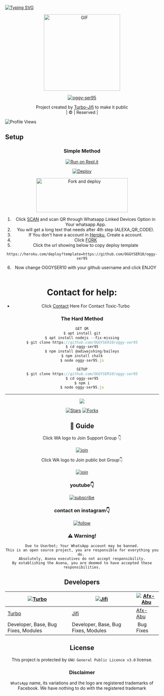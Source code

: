 [![Typing SVG](https://readme-typing-svg.herokuapp.com?font=Frutiger&color=%2336BCF7&size=32&lines=WELCOME+TO+oggy-ser95;THIS+BOT+MADE+BY+TURBO+%26+JIFI)](https://git.io/typing-svg)
<div align="center">
        <img src="https://i.imgur.com/0JurkmA.jpg" alt="GIF" width="250" height="250"/>
</p>

<a href="#"><img title="oggy-ser95" src="https://img.shields.io/badge/oggy-ser95-green?colorA=%23ff0000&colorB=%23017e40&style=for-the-badge"></a>
</p>
  <p align="center">
</p>
</div>
<p align="center">
Project created by <a href="https://github.com/OGGYSER10">Turbo-Jifi</a> to make it public
    <br>
       | © |
        Reserved |
    <br> 
</p>

![Profile Views](https://hits.seeyoufarm.com/api/count/incr/badge.svg?url=https://github.com/OGGYSER10/oggy-ser95&title=oggy-ser95%20Views)

## Setup
<div align="center">

  ### Simple Method
 
[![Run on Repl.it](https://repl.it/badge/github/quiec/whatsAlfa)](https://replit.com/@OGGYSER10/oggy-ser95?v=1)
  

[![Deploy](https://www.herokucdn.com/deploy/button.svg)](https://heroku.com/deploy?template=https://github.com/OGGYSER10/oggy-ser95) 
        
<a href="https://github.com/OGGYSER10/oggy-ser95/fork"><img align="center" src="https://i.imgur.com/nfRl7cd.jpeg" alt="Fork and deploy" height="112" width="300" /></a>
<br>
        
1. Click [SCAN](https://replit.com/@OGGYSER10/oggy-ser95?v=1) and scan QR through Whatsapp Linked Devices Option in Your whatsapp App.
2. You will get a long text that needs after 4th step (ALEXA_QR_CODE).
3. If You don't have a account in [Heroku](https://signup.heroku.com/), Create a account.
4. Click [FORK](https://github.com/OGGYSER10/oggy-ser95/fork)
5. Click the url showing below to copy deploy template
```
https://heroku.com/deploy?template=https://github.com/OGGYSER10/oggy-ser95
``` 
6. Now change OGGYSER10 with your github username and click ENJOY<br>
   <br>
# Contact for help:
   * Click [Contact](https://wa.me/916380260672?text=Need+Help🙂) Here For Contact Toxic-Turbo
 
### The Hard Method
```js
GET QR
$ apt install git
$ apt install nodejs --fix-missing
$ git clone https://github.com/OGGYSER10/oggy-ser95
$ cd oggy-ser95
$ npm install @adiwajshing/baileys
$ npm install chalk
$ node oggy-ser95.js
```
      
```js
SETUP
$ git clone https://github.com/OGGYSER10/oggy-ser95
$ cd oggy-ser95
$ npm i
$ node oggy-ser95.js
```

----

  <p align="center">
  <a href="https://github.com/OGGYSER10/oggy-ser95">
    
<a href="https://github.com/OGGYSER10/followers">
<img src="https://img.shields.io/github/repo-size/farhan-dqz/Julie-Mwol?color=green&label=Repo%20total%20size&style=plastic">
<p align="center">
<a href="https://github.com/OGGYSER10/oggy-ser95/followers"
<img title="Followers" src="https://img.shields.io/github/followers/TOXICTURBO?color=blue&style=flat-square"></a>
<a href="https://github.com/OGGYSER10/oggy-ser95/stargazers/"><img title="Stars" src="https://img.shields.io/github/stars/OGGYSER10/oggy-ser95?color=blue&style=flat-trangle"></a>
<a href="https://github.com/OGGYSER10/oggy-ser95/network/members"><img title="Forks" src="https://img.shields.io/github/forks/OGGYSER10/oggy-ser95?color=blue&style=flat-trangle"></a>
</p>

## 📢 Guide
Click WA logo to Join Support Group 👇
    <br>
<br>
  [![join](https://github.com/Alien-alfa/PublicBot/blob/main/wlogo.svg.png)](https://chat.whatsapp.com/LWjJ4tu2qe9BWQZ1JzRZgp)
  <div align="center">


Click WA logo to Join public bot Group👇
    <br>
<br>
  [![join](https://github.com/Alien-alfa/PublicBot/blob/main/wlogo.svg.png)](https://chat.whatsapp.com/LWjJ4tu2qe9BWQZ1JzRZgp)
  <div align="center">

  </div>

### youtube👇

[![subscribe](https://i.ibb.co/mqttCVQ/images-1-1.png)](https://www.youtube.com/c/TurboMods)


### contact on instagram👇

[![follow](https://i.ibb.co/zHdm4Hj/images-5-2.jpg)](https://www.instagram.com/toxic_turbo777)


### ⚠️ Warning! 
```
Due to Userbot; Your WhatsApp account may be banned.
This is an open source project, you are responsible for everything you do. 
Absolutely, Asena executives do not accept responsibility.
By establishing the Asena, you are deemed to have accepted these responsibilities.
```
          
## Developers
  <div align="center">
    
  [![Turbo](https://github.com/TOXICTURBO.png?size=100)](https://github.com/OGGYSER10) | [![Jifi](https://github.com/MD-JIFI.png?size=100)](https://github.com/MD-JIFI) | [![Afx-Abu](https://github.com/Afx-Abu.png?size=100)](https://github.com/Afx-Abu) 
----|----|----
[Turbo](https://github.com/OGGYSER10) | [Jifi](https://github.com/MD-JIFI) | [Afx-Abu](https://github.com/Afx-Abu) 
Developer, Base, Bug Fixes, Modules| Developer, Base, Bug Fixes, Modules |  Bug Fixes
  </div>
    
    


## License
This project is protected by `GNU General Public Licence v3.0` license.

### Disclaimer
`WhatsApp` name, its variations and the logo are registered trademarks of Facebook. We have nothing to do with the registered trademark

